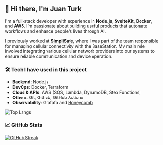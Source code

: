 ## 👋 Hi there, I'm Juan Turk 

I'm a full-stack developer with experience in **Node.js**, **SvelteKit**, **Docker**, and **AWS**. I’m passionate about building useful products that automate workflows and enhance people's lives through AI.

I previously worked at [**SimpliSafe**](https://simplisafe.com/), where I was part of the team responsible for managing cellular connectivity with the BaseStation. My main role involved integrating various cellular network providers into our systems to ensure reliable communication and device operation.


### 🛠️ Tech I have used in this project

- **Backend**: Node.js
- **DevOps**: Docker, Terraform
- **Cloud & APIs**: AWS (SQS, Lambda, DynamoDB, Step Functions)
- **Others**: Git, Github, GitHub Actions
- **Observability**: Grafafa and [Honeycomb](https://www.honeycomb.io/)

![Top Langs](https://github-readme-stats.vercel.app/api/top-langs/?username=juan-turk-simplisafe&hide_progress=true)

### 📈 GitHub Stats

[![GitHub Streak](https://streak-stats.demolab.com?user=juan-turk-simplisafe&theme=transparent)](https://git.io/streak-stats)
